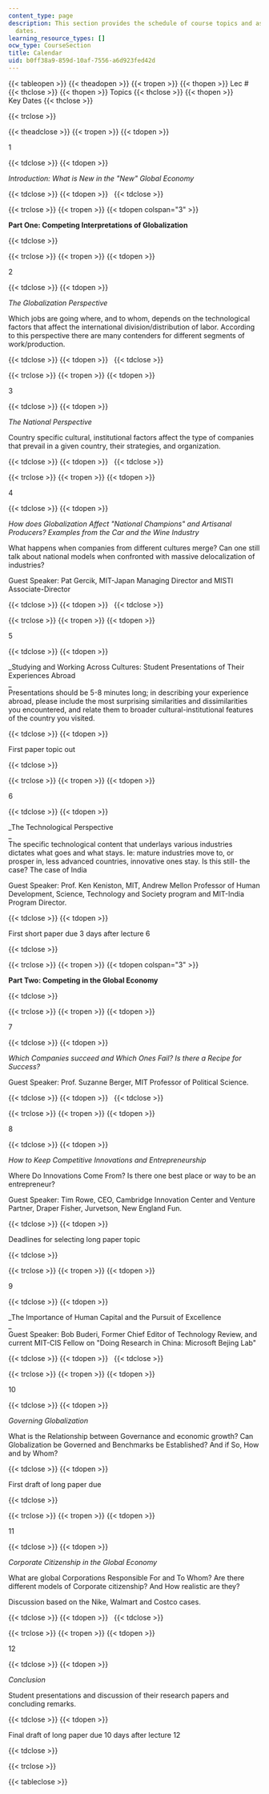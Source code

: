 ```yaml
---
content_type: page
description: This section provides the schedule of course topics and assignment due
  dates.
learning_resource_types: []
ocw_type: CourseSection
title: Calendar
uid: b0ff38a9-859d-10af-7556-a6d923fed42d
---
```


{{< tableopen >}}
{{< theadopen >}}
{{< tropen >}}
{{< thopen >}}
Lec #
{{< thclose >}}
{{< thopen >}}
Topics
{{< thclose >}}
{{< thopen >}}
Key Dates
{{< thclose >}}

{{< trclose >}}

{{< theadclose >}}
{{< tropen >}}
{{< tdopen >}}


1


{{< tdclose >}}
{{< tdopen >}}


_Introduction: What is New in the "New" Global Economy_


{{< tdclose >}}
{{< tdopen >}}
 
{{< tdclose >}}

{{< trclose >}}
{{< tropen >}}
{{< tdopen colspan="3" >}}


**Part One: Competing Interpretations of Globalization**


{{< tdclose >}}

{{< trclose >}}
{{< tropen >}}
{{< tdopen >}}


2


{{< tdclose >}}
{{< tdopen >}}


_The Globalization Perspective_

Which jobs are going where, and to whom, depends on the technological factors that affect the international division/distribution of labor. According to this perspective there are many contenders for different segments of work/production.


{{< tdclose >}}
{{< tdopen >}}
 
{{< tdclose >}}

{{< trclose >}}
{{< tropen >}}
{{< tdopen >}}


3


{{< tdclose >}}
{{< tdopen >}}


_The National Perspective_

Country specific cultural, institutional factors affect the type of companies that prevail in a given country, their strategies, and organization.


{{< tdclose >}}
{{< tdopen >}}
 
{{< tdclose >}}

{{< trclose >}}
{{< tropen >}}
{{< tdopen >}}


4


{{< tdclose >}}
{{< tdopen >}}


_How does Globalization Affect "National Champions" and Artisanal Producers? Examples from the Car and the Wine Industry_

What happens when companies from different cultures merge? Can one still talk about national models when confronted with massive delocalization of industries?

Guest Speaker: Pat Gercik, MIT-Japan Managing Director and MISTI Associate-Director


{{< tdclose >}}
{{< tdopen >}}
 
{{< tdclose >}}

{{< trclose >}}
{{< tropen >}}
{{< tdopen >}}


5


{{< tdclose >}}
{{< tdopen >}}


_Studying and Working Across Cultures: Student Presentations of Their Experiences Abroad  
_  
Presentations should be 5-8 minutes long; in describing your experience abroad, please include the most surprising similarities and dissimilarities you encountered, and relate them to broader cultural-institutional features of the country you visited.


{{< tdclose >}}
{{< tdopen >}}


First paper topic out


{{< tdclose >}}

{{< trclose >}}
{{< tropen >}}
{{< tdopen >}}


6


{{< tdclose >}}
{{< tdopen >}}


_The Technological Perspective  
_  
The specific technological content that underlays various industries dictates what goes and what stays. Ie: mature industries move to, or prosper in, less advanced countries, innovative ones stay. Is this still- the case? The case of India

Guest Speaker: Prof. Ken Keniston, MIT, Andrew Mellon Professor of Human Development, Science, Technology and Society program and MIT-India Program Director.


{{< tdclose >}}
{{< tdopen >}}


First short paper due 3 days after lecture 6


{{< tdclose >}}

{{< trclose >}}
{{< tropen >}}
{{< tdopen colspan="3" >}}


**Part Two: Competing in the Global Economy**


{{< tdclose >}}

{{< trclose >}}
{{< tropen >}}
{{< tdopen >}}


7


{{< tdclose >}}
{{< tdopen >}}


_Which Companies succeed and Which Ones Fail? Is there a Recipe for Success?_

Guest Speaker: Prof. Suzanne Berger, MIT Professor of Political Science.


{{< tdclose >}}
{{< tdopen >}}
 
{{< tdclose >}}

{{< trclose >}}
{{< tropen >}}
{{< tdopen >}}


8


{{< tdclose >}}
{{< tdopen >}}


_How to Keep Competitive Innovations and Entrepreneurship_

Where Do Innovations Come From? Is there one best place or way to be an entrepreneur?

Guest Speaker: Tim Rowe, CEO, Cambridge Innovation Center and Venture Partner, Draper Fisher, Jurvetson, New England Fun.


{{< tdclose >}}
{{< tdopen >}}


Deadlines for selecting long paper topic


{{< tdclose >}}

{{< trclose >}}
{{< tropen >}}
{{< tdopen >}}


9


{{< tdclose >}}
{{< tdopen >}}


_The Importance of Human Capital and the Pursuit of Excellence  
_  
Guest Speaker: Bob Buderi, Former Chief Editor of Technology Review, and current MIT-CIS Fellow on "Doing Research in China: Microsoft Bejing Lab"


{{< tdclose >}}
{{< tdopen >}}
 
{{< tdclose >}}

{{< trclose >}}
{{< tropen >}}
{{< tdopen >}}


10


{{< tdclose >}}
{{< tdopen >}}


_Governing Globalization_

What is the Relationship between Governance and economic growth? Can Globalization be Governed and Benchmarks be Established? And if So, How and by Whom?


{{< tdclose >}}
{{< tdopen >}}


First draft of long paper due


{{< tdclose >}}

{{< trclose >}}
{{< tropen >}}
{{< tdopen >}}


11


{{< tdclose >}}
{{< tdopen >}}


_Corporate Citizenship in the Global Economy_

What are global Corporations Responsible For and To Whom? Are there different models of Corporate citizenship? And How realistic are they?

Discussion based on the Nike, Walmart and Costco cases.


{{< tdclose >}}
{{< tdopen >}}
 
{{< tdclose >}}

{{< trclose >}}
{{< tropen >}}
{{< tdopen >}}


12


{{< tdclose >}}
{{< tdopen >}}


_Conclusion_

Student presentations and discussion of their research papers and concluding remarks.


{{< tdclose >}}
{{< tdopen >}}


Final draft of long paper due 10 days after lecture 12


{{< tdclose >}}

{{< trclose >}}

{{< tableclose >}}